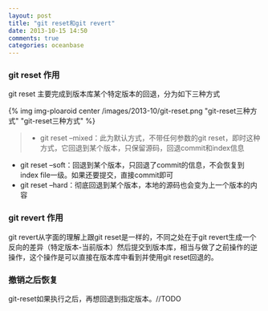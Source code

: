 ```yaml
---
layout: post
title: "git reset和git revert"
date: 2013-10-15 14:50
comments: true
categories: oceanbase
---
```


### git reset 作用

  git reset 主要完成到版本库某个特定版本的回退，分为如下三种方式

{% img img-ploaroid center /images/2013-10/git-reset.png "git-reset三种方式" "git-reset三种方式" %}

>* git reset –mixed：此为默认方式，不带任何参数的git reset，即时这种方式，它回退到某个版本，只保留源码，回退commit和index信息
* git reset –soft：回退到某个版本，只回退了commit的信息，不会恢复到index file一级。如果还要提交，直接commit即可
* git reset –hard：彻底回退到某个版本，本地的源码也会变为上一个版本的内容

### git revert 作用

  git revert从字面的理解上跟git reset是一样的，不同之处在于git revert生成一个反向的差异（特定版本-当前版本）然后提交到版本库，相当与做了之前操作的逆操作，这个操作是可以直接在版本库中看到并使用git reset回退的。

### 撤销之后恢复

  git-reset如果执行之后，再想回退到指定版本。//TODO


